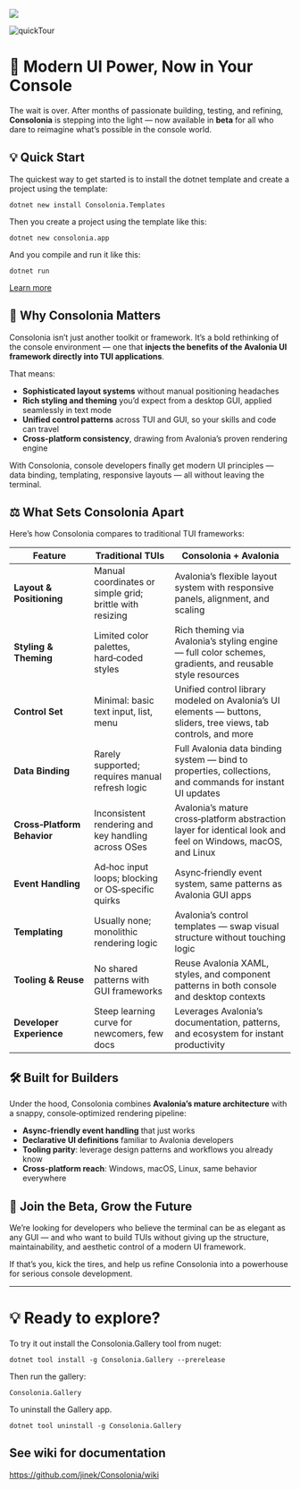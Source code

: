 ﻿![](https://github.com/user-attachments/assets/594b33e1-59b9-40bf-9d16-41e6d5ebcb9e)

![quickTour](https://github.com/user-attachments/assets/cf40c5e9-9315-48ce-a91a-e56dafb83801)

# 🚀 Modern UI Power, Now in Your Console

The wait is over. After months of passionate building, testing, and refining, **Consolonia** is stepping into the light — now available in **beta** for all who dare to reimagine what’s possible in the console world.

## 💡 Quick Start

The quickest way to get started is to install the dotnet template and create a project using the template:
```
dotnet new install Consolonia.Templates
```
Then you create a project using the template like this:
```
dotnet new consolonia.app
```

And you compile and run it like this:
```
dotnet run
```
[Learn more](https://github.com/jinek/Consolonia/wiki/QuickStart)

## 🎯 Why Consolonia Matters

Consolonia isn’t just another toolkit or framework. It’s a bold rethinking of the console environment — one that **injects the benefits of the Avalonia UI framework directly into TUI applications**.

That means:
- **Sophisticated layout systems** without manual positioning headaches  
- **Rich styling and theming** you’d expect from a desktop GUI, applied seamlessly in text mode  
- **Unified control patterns** across TUI and GUI, so your skills and code can travel  
- **Cross-platform consistency**, drawing from Avalonia’s proven rendering engine  

With Consolonia, console developers finally get modern UI principles — data binding, templating, responsive layouts — all without leaving the terminal.

## ⚖️ What Sets Consolonia Apart

Here’s how Consolonia compares to traditional TUI frameworks:

| **Feature** | **Traditional TUIs** | **Consolonia + Avalonia** |
|-------------|----------------------|---------------------------|
| **Layout & Positioning** | Manual coordinates or simple grid; brittle with resizing | Avalonia’s flexible layout system with responsive panels, alignment, and scaling |
| **Styling & Theming** | Limited color palettes, hard‑coded styles | Rich theming via Avalonia’s styling engine — full color schemes, gradients, and reusable style resources |
| **Control Set** | Minimal: basic text input, list, menu | Unified control library modeled on Avalonia’s UI elements — buttons, sliders, tree views, tab controls, and more |
| **Data Binding** | Rarely supported; requires manual refresh logic | Full Avalonia data binding system — bind to properties, collections, and commands for instant UI updates |
| **Cross‑Platform Behavior** | Inconsistent rendering and key handling across OSes | Avalonia’s mature cross‑platform abstraction layer for identical look and feel on Windows, macOS, and Linux |
| **Event Handling** | Ad‑hoc input loops; blocking or OS‑specific quirks | Async‑friendly event system, same patterns as Avalonia GUI apps |
| **Templating** | Usually none; monolithic rendering logic | Avalonia’s control templates — swap visual structure without touching logic |
| **Tooling & Reuse** | No shared patterns with GUI frameworks | Reuse Avalonia XAML, styles, and component patterns in both console and desktop contexts |
| **Developer Experience** | Steep learning curve for newcomers, few docs | Leverages Avalonia’s documentation, patterns, and ecosystem for instant productivity |


## 🛠 Built for Builders

Under the hood, Consolonia combines **Avalonia’s mature architecture** with a snappy, console‑optimized rendering pipeline:
- **Async-friendly event handling** that just works  
- **Declarative UI definitions** familiar to Avalonia developers  
- **Tooling parity**: leverage design patterns and workflows you already know  
- **Cross-platform reach**: Windows, macOS, Linux, same behavior everywhere  

## 🌱 Join the Beta, Grow the Future

We’re looking for developers who believe the terminal can be as elegant as any GUI — and who want to build TUIs without giving up the structure, maintainability, and aesthetic control of a modern UI framework.

If that’s you, kick the tires, and help us refine Consolonia into a powerhouse for serious console development.

---

# 💡 Ready to explore?
To try it out install the Consolonia.Gallery tool from nuget:
```
dotnet tool install -g Consolonia.Gallery --prerelease
```
Then run the gallery:
```
Consolonia.Gallery
```

To uninstall the Gallery app.
```
dotnet tool uninstall -g Consolonia.Gallery
```

## See wiki for documentation
https://github.com/jinek/Consolonia/wiki

